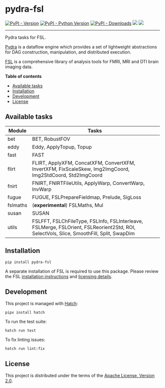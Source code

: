 # pydra-fsl

[![PyPI - Version][pypi-version]][pypi-project]
[![PyPI - Python Version][pypi-pyversions]][pypi-project]
[![PyPI - Downloads][pypi-downloads]][pypi-project]
![][status-docs]
![][status-test]

----

Pydra tasks for FSL.

[Pydra][pydra] is a dataflow engine which provides
a set of lightweight abstractions for DAG
construction, manipulation, and distributed execution.

[FSL][fsl] is a comprehensive library of analysis tools
for FMRI, MRI and DTI brain imaging data.

**Table of contents**

- [Available tasks](#available-tasks)
- [Installation](#installation)
- [Development](#development)
- [License](#license)

## Available tasks

| Module   | Tasks                                                                                                                                   |
|----------|-----------------------------------------------------------------------------------------------------------------------------------------|
| bet      | BET, RobustFOV                                                                                                                          |
| eddy     | Eddy, ApplyTopup, Topup                                                                                                                 |
| fast     | FAST                                                                                                                                    |
| flirt    | FLIRT, ApplyXFM, ConcatXFM, ConvertXFM, InvertXFM, FixScaleSkew, Img2ImgCoord, Img2StdCoord, Std2ImgCoord                               |
| fnirt    | FNIRT, FNIRTFileUtils, ApplyWarp, ConvertWarp, InvWarp                                                                                  |
| fugue    | FUGUE, FSLPrepareFieldmap, Prelude, SigLoss                                                                                             |
| fslmaths | (**experimental**) FSLMaths, Mul                                                                                                        |
| susan    | SUSAN                                                                                                                                   |
| utils    | FSLFFT, FSLChFileType, FSLInfo, FSLInterleave, FSLMerge, FSLOrient, FSLReorient2Std, ROI, SelectVols, Slice, SmoothFill, Split, SwapDim |

## Installation

```console
pip install pydra-fsl
```

A separate installation of FSL is required to use this package.
Please review the FSL [installation instructions][fsl-install]
and [licensing details][fsl-license].

## Development

This project is managed with [Hatch][hatch]:

```console
pipx install hatch
```

To run the test suite:

```console
hatch run test
```

To fix linting issues:

```console
hatch run lint:fix
```

## License

This project is distributed under the terms of the [Apache License, Version 2.0][license].

[pypi-project]: https://pypi.org/project/pydra-fsl

[pypi-version]: https://img.shields.io/pypi/v/pydra-fsl.svg

[pypi-pyversions]: https://img.shields.io/pypi/pyversions/pydra-fsl.svg

[pypi-downloads]: https://static.pepy.tech/badge/pydra-fsl

[status-docs]: https://github.com/aramis-lab/pydra-fsl/actions/workflows/docs.yaml/badge.svg

[status-test]: https://github.com/aramis-lab/pydra-fsl/actions/workflows/test.yaml/badge.svg

[pydra]: https://pydra.readthedocs.io/

[fsl]: https://fsl.fmrib.ox.ac.uk/fsl/fslwiki/FSL

[fsl-install]: https://fsl.fmrib.ox.ac.uk/fsl/fslwiki/FslInstallation

[fsl-license]: https://fsl.fmrib.ox.ac.uk/fsl/fslwiki/Licence

[hatch]: https://hatch.pypa.io/

[license]: https://spdx.org/licenses/Apache-2.0.html
